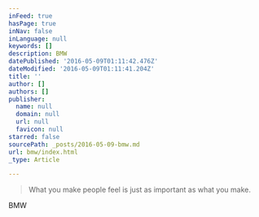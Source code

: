 ```yaml
---
inFeed: true
hasPage: true
inNav: false
inLanguage: null
keywords: []
description: BMW
datePublished: '2016-05-09T01:11:42.476Z'
dateModified: '2016-05-09T01:11:41.204Z'
title: ''
author: []
authors: []
publisher:
  name: null
  domain: null
  url: null
  favicon: null
starred: false
sourcePath: _posts/2016-05-09-bmw.md
url: bmw/index.html
_type: Article

---
```

> What you make people feel is just as important as what you make.

BMW